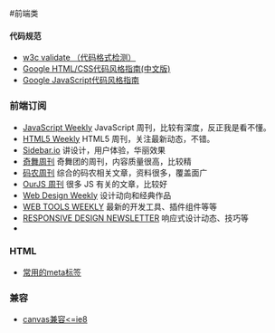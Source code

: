 #前端类
#### 代码规范
* [w3c validate （代码格式检测）](http://validator.w3.org/#validate_by_upload)
* [Google HTML/CSS代码风格指南(中文版)](http://blog.csdn.net/chajn/article/details/7538688)
* [Google JavaScript代码风格指南](http://keleyi.com/ziliao/googlejavascriptstyle.htm)

### 前端订阅
* [JavaScript Weekly](http://javascriptweekly.com/) JavaScript 周刊，比较有深度，反正我是看不懂。
* [HTML5 Weekly](http://html5weekly.com/) HTML5 周刊，关注最新动态，不错。
* [Sidebar.io](http://sidebar.io/) 讲设计，用户体验，华丽效果
* [奇舞周刊](http://www.75team.com/weekly/) 奇舞团的周刊，内容质量很高，比较精
* [码农周刊](http://weekly.manong.io/) 综合的码农相关文章，资料很多，覆盖面广
* [OurJS 周刊](http://ourjs.com/) 很多 JS 有关的文章，比较好
* [Web Design Weekly](http://web-design-weekly.com/) 设计动向和经典作品
* [WEB TOOLS WEEKLY](http://webtoolsweekly.com/) 最新的开发工具、插件组件等等
* [RESPONSIVE DESIGN NEWSLETTER](http://responsivedesignweekly.com/) 响应式设计动态、技巧等
* 

### HTML
* [常用的meta标签](http://get.jobdeer.com/6483.get)


### 兼容
* [canvas兼容<=ie8](https://github.com/arv/explorercanvas)
